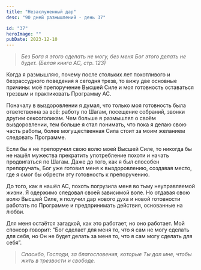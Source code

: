 ```yaml
---
title: "Незаслуженный дар"
desc: "90 дней размышлений - день 37"

id: "37"
heroImage: ""
pubDate: 2023-12-10
---
```

> _Без Бога я этого сделать не могу, без меня Бог этого делать не будет.
> (Белая книга АС, стр. 123)_

Когда я размышляю, почему после стольких лет похотливого и безрассудного
поведения я сегодня трезв, то вижу две основные причины: моё препоручение
Высшей Силе и моя готовность оставаться трезвым и практиковать Программу АС.

Поначалу в выздоровлении я думал, что только моя готовность была ответственна
за всё: работу по Шагам, посещение собраний, звонки другим сексоголикам. Чем
больше я размышлял о своём выздоровлении, тем больше я стал понимать, что пока
я делаю свою часть работы, более могущественная Сила стоит за моим желанием
следовать Программе.

Если бы я не препоручил свою волю моей Высшей Силе, то никогда бы не нашёл
мужества прекратить употребление похоти и начать продвигаться по Шагам. Даже
до того, как я был способен препоручать, Бог уже готовил меня к выздоровлению,
создавая место, где я смог бы обрести эту готовность к препоручению.

До того, как я нашёл АС, похоть погрузила меня во тьму неуправляемой жизни. Я
одержимо следовал своей зависимой воле. Но отдавая свою волю Высшей Силе, я
получил дар нового духа и новой готовности работать по Программе и
предпринимать действия, основанные на любви.

Для меня остаётся загадкой, как это работает, но оно работает. Мой спонсор
говорит: “Бог сделает для меня то, что я сам не могу сделать для себя, но Он
не будет делать за меня то, что я сам могу сделать для себя”.

> _Спасибо, Господи, за благословения, которые Ты дал мне, чтобы жить в
> трезвости и свободе._

